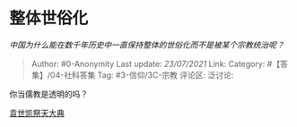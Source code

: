 # 整体世俗化
*中国为什么能在数千年历史中一直保持整体的世俗化而不是被某个宗教统治呢？*

> Author: #0-Anonymity
> Last update: *23/07/2021*
> Link:
> Category: #【答集】/04-社科答集
> Tag: #3-信仰/3C-宗教
> 评论区:
> 泛讨论:

你当儒教是透明的吗？

[袁世凯祭天大典](https://link.zhihu.com/?target=https%3A//b23.tv/av15024477)
